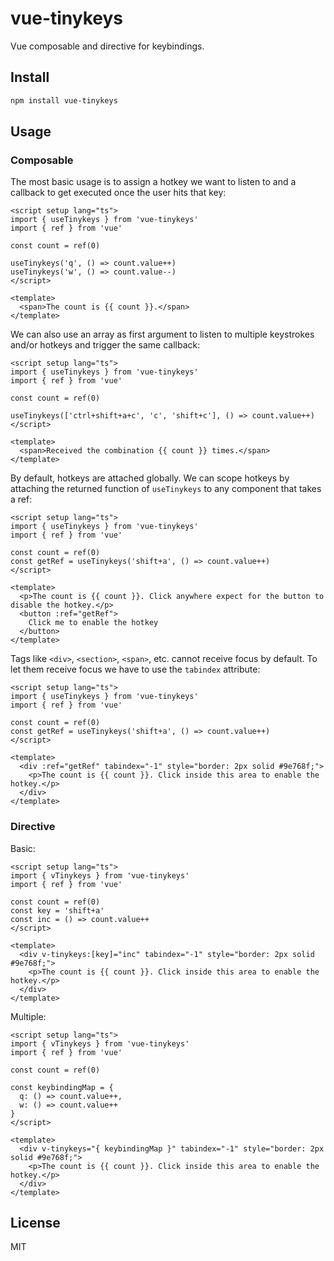 # vue-tinykeys

Vue composable and directive for keybindings.

## Install

```bash
npm install vue-tinykeys
```

## Usage

### Composable

The most basic usage is to assign a hotkey we want to listen to and a callback to get executed once the user hits that key:

```vue
<script setup lang="ts">
import { useTinykeys } from 'vue-tinykeys'
import { ref } from 'vue'

const count = ref(0)

useTinykeys('q', () => count.value++)
useTinykeys('w', () => count.value--)
</script>

<template>
  <span>The count is {{ count }}.</span>
</template>
```

We can also use an array as first argument to listen to multiple keystrokes and/or hotkeys and trigger the same callback:

```vue
<script setup lang="ts">
import { useTinykeys } from 'vue-tinykeys'
import { ref } from 'vue'

const count = ref(0)

useTinykeys(['ctrl+shift+a+c', 'c', 'shift+c'], () => count.value++)
</script>

<template>
  <span>Received the combination {{ count }} times.</span>
</template>
```

By default, hotkeys are attached globally. We can scope hotkeys by attaching the returned function of `useTinykeys` to any component that takes a ref:

```vue
<script setup lang="ts">
import { useTinykeys } from 'vue-tinykeys'
import { ref } from 'vue'

const count = ref(0)
const getRef = useTinykeys('shift+a', () => count.value++)
</script>

<template>
  <p>The count is {{ count }}. Click anywhere expect for the button to disable the hotkey.</p>
  <button :ref="getRef">
    Click me to enable the hotkey
  </button>
</template>
```

Tags like `<div>`, `<section>`, `<span>`, etc. cannot receive focus by default. To let them receive focus we have to use the `tabindex` attribute:

```vue
<script setup lang="ts">
import { useTinykeys } from 'vue-tinykeys'
import { ref } from 'vue'

const count = ref(0)
const getRef = useTinykeys('shift+a', () => count.value++)
</script>

<template>
  <div :ref="getRef" tabindex="-1" style="border: 2px solid #9e768f;">
    <p>The count is {{ count }}. Click inside this area to enable the hotkey.</p>
  </div>
</template>
```

### Directive

Basic:

```vue
<script setup lang="ts">
import { vTinykeys } from 'vue-tinykeys'
import { ref } from 'vue'

const count = ref(0)
const key = 'shift+a'
const inc = () => count.value++
</script>

<template>
  <div v-tinykeys:[key]="inc" tabindex="-1" style="border: 2px solid #9e768f;">
    <p>The count is {{ count }}. Click inside this area to enable the hotkey.</p>
  </div>
</template>
```

Multiple:

```vue
<script setup lang="ts">
import { vTinykeys } from 'vue-tinykeys'
import { ref } from 'vue'

const count = ref(0)

const keybindingMap = {
  q: () => count.value++,
  w: () => count.value++
}
</script>

<template>
  <div v-tinykeys="{ keybindingMap }" tabindex="-1" style="border: 2px solid #9e768f;">
    <p>The count is {{ count }}. Click inside this area to enable the hotkey.</p>
  </div>
</template>
```

## License

MIT

